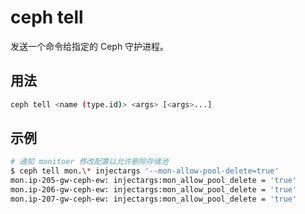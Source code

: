 # ceph tell

发送一个命令给指定的 Ceph 守护进程。

## 用法

```sh
ceph tell <name (type.id)> <args> [<args>...]
```

## 示例

```sh
# 通知 monitoer 修改配置以允许删除存储池
$ ceph tell mon.\* injectargs '--mon-allow-pool-delete=true'
mon.ip-205-gw-ceph-ew: injectargs:mon_allow_pool_delete = 'true'
mon.ip-206-gw-ceph-ew: injectargs:mon_allow_pool_delete = 'true'
mon.ip-207-gw-ceph-ew: injectargs:mon_allow_pool_delete = 'true'
```
